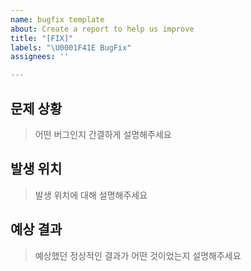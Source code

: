 ```yaml
---
name: bugfix template
about: Create a report to help us improve
title: "[FIX]"
labels: "\U0001F41E BugFix"
assignees: ''

---
```


## 문제 상황

> 어떤 버그인지 간결하게 설명해주세요

## 발생 위치

> 발생 위치에 대해 설명해주세요

## 예상 결과

> 예상했던 정상적인 결과가 어떤 것이었는지 설명해주세요
